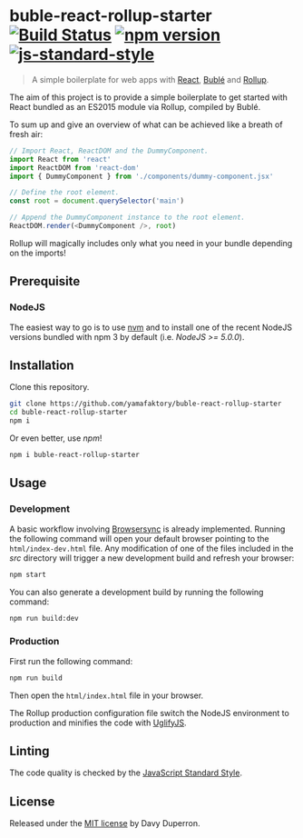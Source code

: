 # buble-react-rollup-starter [![Build Status](https://travis-ci.org/yamafaktory/buble-react-rollup-starter.svg?branch=master)](https://travis-ci.org/yamafaktory/buble-react-rollup-starter) [![npm version](https://img.shields.io/npm/v/buble-react-rollup-starter.svg?style=flat)](https://www.npmjs.com/package/buble-react-rollup-starter) [![js-standard-style](https://img.shields.io/badge/code%20style-standard-brightgreen.svg)](http://standardjs.com/)

> A simple boilerplate for web apps with [React](https://facebook.github.io/react/), [Bublé](https://buble.surge.sh/guide/) and [Rollup](http://rollupjs.org/).

The aim of this project is to provide a simple boilerplate to get started with React bundled as an ES2015 module via Rollup, compiled by Bublé.

To sum up and give an overview of what can be achieved like a breath of fresh air:

```JavaScript
// Import React, ReactDOM and the DummyComponent.
import React from 'react'
import ReactDOM from 'react-dom'
import { DummyComponent } from './components/dummy-component.jsx'

// Define the root element.
const root = document.querySelector('main')

// Append the DummyComponent instance to the root element.
ReactDOM.render(<DummyComponent />, root)
```

Rollup will magically includes only what you need in your bundle depending on the imports!

## Prerequisite

### NodeJS

The easiest way to go is to use [nvm](https://github.com/creationix/nvm) and to install one of the recent NodeJS versions bundled with npm 3 by default (i.e. *NodeJS >= 5.0.0*).

## Installation

Clone this repository.

```bash
git clone https://github.com/yamafaktory/buble-react-rollup-starter
cd buble-react-rollup-starter
npm i
```

Or even better, use *npm*!

```bash
npm i buble-react-rollup-starter
```

## Usage

### Development

A basic workflow involving [Browsersync](https://www.browsersync.io/) is already implemented. Running the following command will open your default browser pointing to the `html/index-dev.html` file. Any modification of one of the files included in the *src* directory will trigger a new development build and refresh your browser:

```bash
npm start
```

You can also generate a development build by running the following command:

```bash
npm run build:dev
```

### Production

First run the following command:

```bash
npm run build
```

Then open the `html/index.html` file in your browser.

The Rollup production configuration file switch the NodeJS environment to production and minifies the code with [UglifyJS](http://lisperator.net/uglifyjs/).

## Linting

The code quality is checked by the [JavaScript Standard Style](http://standardjs.com/).

## License

Released under the [MIT license](https://opensource.org/licenses/MIT) by Davy Duperron.
